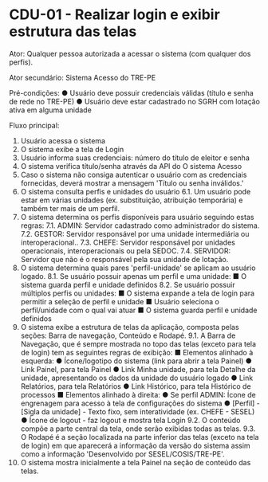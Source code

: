 # CDU-01 - Realizar login e exibir estrutura das telas

Ator: Qualquer pessoa autorizada a acessar o sistema (com qualquer dos perfis).

Ator secundário: Sistema Acesso do TRE-PE

Pré-condições:
● Usuário deve possuir credenciais válidas (título e senha de rede no TRE-PE)
● Usuário deve estar cadastrado no SGRH com lotação ativa em alguma unidade

Fluxo principal:

1. Usuário acessa o sistema
2. O sistema exibe a tela de Login
3. Usuário informa suas credenciais: número do título de eleitor e senha
4. O sistema verifica título/senha através da API do O sistema Acesso
5. Caso o sistema não consiga autenticar o usuário com as credenciais fornecidas, deverá mostrar a mensagem 'Título ou
   senha inválidos.'
6. O sistema consulta perfis e unidades do usuário
   6.1. Um usuário pode estar em várias unidades (ex. substituição, atribuição temporária) e também ter mais de um
   perfil.
7. O sistema determina os perfis disponíveis para usuário seguindo estas regras:
   7.1. ADMIN: Servidor cadastrado como administrador do sistema.
   7.2. GESTOR: Servidor responsável por uma unidade intermediária ou interoperacional..
   7.3. CHEFE: Servidor responsável por unidades operacionais, interoperacionais ou pela SEDOC.
   7.4. SERVIDOR: Servidor que não é o responsável pela sua unidade de lotação.
8. O sistema determina quais pares 'perfil-unidade' se aplicam ao usuário logado.
   8.1. Se usuário possuir apenas um perfil e uma unidade:
   ■ O sistema guarda perfil e unidade definidos
   8.2. Se usuário possuir múltiplos perfis ou unidades:
   ■ O sistema expande a tela de login para permitir a seleção de perfil e unidade
   ■ Usuário seleciona o perfil/unidade com o qual vai atuar
   ■ O sistema guarda perfil e unidade definidos
9. O sistema exibe a estrutura de telas da aplicação, composta pelas seções: Barra de navegação, Conteúdo e Rodapé.
   9.1. A Barra de Navegação, que é sempre mostrada no topo das telas (exceto para tela de login) tem as seguintes
   regras de exibição:
   ■ Elementos alinhado à esquerda:
   ● Ícone/logotipo do sistema (link para abrir a tela Painel)
   ● Link Painel, para tela Painel
   ● Link Minha unidade, para tela Detalhe da unidade, apresentando os dados da unidade do usuário logado
   ● Link Relatórios, para tela Relatórios
   ● Link Histórico, para tela Histórico de processos
   ■ Elementos alinhado à direita:
   ● Se perfil ADMIN: Ícone de engrenagem para acesso à tela de configurações do sistema
   ● [Perfil] - [Sigla da unidade] - Texto fixo, sem interatividade (ex. CHEFE - SESEL)
   ● Ícone de logout - faz logout e mostra tela Login
   9.2. O conteúdo compõe a parte central da tela, onde serão exibidas todas as telas.
   9.3. O Rodapé é a seção localizada na parte inferior das telas (exceto na tela de login) em que aparecerá a
   informação da versão do sistema assim como a informação 'Desenvolvido por SESEL/COSIS/TRE-PE'.
10. O sistema mostra inicialmente a tela Painel na seção de conteúdo das telas.